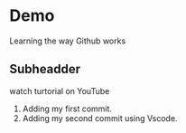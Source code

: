 # Demo

Learning the way Github works

## Subheadder

watch turtorial on YouTube

1. Adding my first commit.
2. Adding my second commit using Vscode.
